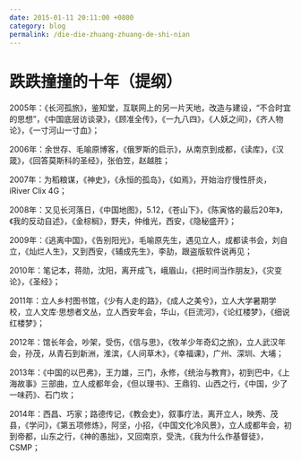 ```yaml
---
date: 2015-01-11 20:11:00 +0800
category: blog
permalink: /die-die-zhuang-zhuang-de-shi-nian
---
```


# 跌跌撞撞的十年（提纲）

2005年：《长河孤旅》，鉴知堂，互联网上的另一片天地，改造与建设，“不合时宜的思想”，《中国底层访谈录》，《顾准全传》，《一九八四》，《人妖之间》，《齐人物论》，《一寸河山一寸血》；

2006年：余世存、毛喻原博客，《俄罗斯的启示》，从南京到成都，《读库》，《汉箴》，《回答莫斯科的圣经》，张伯笠，赵越胜；

2007年：为稻粮谋，《神史》，《永恒的孤岛》，《如焉》，开始治疗慢性肝炎，iRiver Clix 4G；

2008年：又见长河落日，《中国地图》，5.12，《苍山下》，《陈寅恪的最后20年》，《我的反动自述》，《金棕榈》，野夫，仲维光，西安，《隐秘盛开》；

2009年：《逃离中国》，《告别阳光》，毛喻原先生，遇见立人，成都读书会，刘自立，《灿烂人生》，又到西安，《辅成先生》，李劼，跟盗版软件说再见；

2010年：笔记本，蒋勋，沈阳，离开成飞，峨眉山，《把时间当作朋友》，《灾变论》，《圣经》；

2011年：立人乡村图书馆，《少有人走的路》，《成人之美兮》，立人大学暑期学校，立人文库·思想者文丛，立人西安年会，华山，《巨流河》，《论红楼梦》，《细说红楼梦》；

2012年：馆长年会，吵架，受伤，《信与思》，《牧羊少年奇幻之旅》，立人武汉年会，孙茂，从青石到新洲，淮滨，《人间草木》，《幸福课》，广州、深圳、大埔；

2013年：《中国的以巴弗》，王力雄，三门，永修，《统治与教育》，初到巴中，《上海故事》三部曲，立人成都年会，《但以理书》、王鼎钧、山西之行，《中国，少了一味药》、石门坎；

2014年：西昌、巧家；路德传记，《教会史》，叙事疗法，离开立人，映秀、茂县，《学问》，《第五项修炼》，阿坚，小招，《中国文化冷风景》，立人成都年会，初到帝都，山东之行，《神的愚拙》，又回南京，受洗，《我为什么作基督徒》，CSMP；
